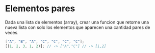 # Elementos pares

Dada una lista de elementos (array), crear una funcion que retorne una nueva lista con solo los elementos que aparecen una cantidad pares de veces.

```js
["A", "B", "A", "C", "C", "C", "C"];
[(1, 2, 3, 1, 2)]; // -> ["A","C"] // -> [1,2]
```
